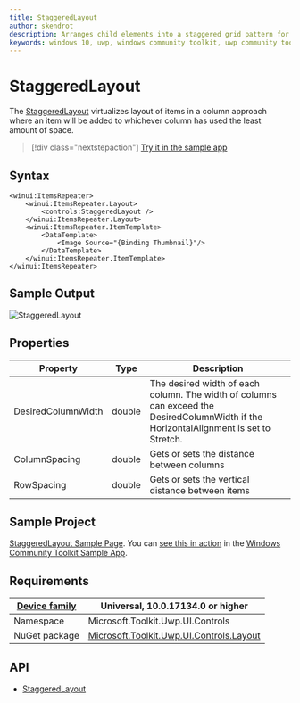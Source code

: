 ```yaml
---
title: StaggeredLayout
author: skendrot
description: Arranges child elements into a staggered grid pattern for ItemsRepeater.
keywords: windows 10, uwp, windows community toolkit, uwp community toolkit, uwp toolkit, StaggeredLayout, layout, itemsrepeater
---
```


# StaggeredLayout

The [StaggeredLayout](/dotnet/api/microsoft.toolkit.uwp.ui.controls.StaggeredLayout) virtualizes layout of items in a column approach where an item will be added to whichever column has used the least amount of space.

> [!div class="nextstepaction"]
> [Try it in the sample app](uwpct://Controls?sample=StaggeredLayout)

## Syntax

```xaml
<winui:ItemsRepeater>
    <winui:ItemsRepeater.Layout>
        <controls:StaggeredLayout />
    </winui:ItemsRepeater.Layout>
    <winui:ItemsRepeater.ItemTemplate>
        <DataTemplate>
            <Image Source="{Binding Thumbnail}"/>
        </DataTemplate>
    </winui:ItemsRepeater.ItemTemplate>
</winui:ItemsRepeater>

```

## Sample Output

![StaggeredLayout](../../resources/images/Layout-StaggeredLayout.jpg "StaggeredLayout")

## Properties

| Property | Type | Description |
| -- | -- | -- |
| DesiredColumnWidth | double | The desired width of each column. The width of columns can exceed the DesiredColumnWidth if the HorizontalAlignment is set to Stretch. |
| ColumnSpacing | double  | Gets or sets the distance between columns |
| RowSpacing | double  | Gets or sets the vertical distance between items |

## Sample Project

[StaggeredLayout Sample Page](https://github.com/windows-toolkit/WindowsCommunityToolkit/tree/rel/7.0.0/Microsoft.Toolkit.Uwp.SampleApp/SamplePages/StaggeredLayout). You can [see this in action](uwpct://Controls?sample=StaggeredLayout) in the [Windows Community Toolkit Sample App](https://aka.ms/windowstoolkitapp).

## Requirements

| [Device family](/windows/uwp/get-started/universal-application-platform-guide#device-families) | Universal, 10.0.17134.0 or higher   |
| -- | -- |
| Namespace | Microsoft.Toolkit.Uwp.UI.Controls |
| NuGet package | [Microsoft.Toolkit.Uwp.UI.Controls.Layout](https://www.nuget.org/packages/Microsoft.Toolkit.Uwp.UI.Controls.Layout/) |

## API

- [StaggeredLayout](https://github.com/windows-toolkit/WindowsCommunityToolkit/tree/rel/7.0.0/Microsoft.Toolkit.Uwp.UI.Controls.Layout/StaggeredLayout)